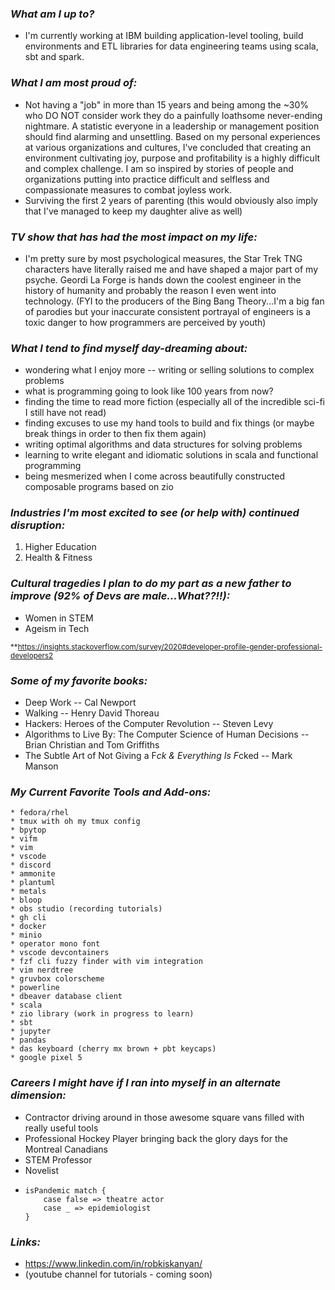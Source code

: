 ### *What am I up to?*
* I'm currently working at IBM building application-level tooling, build environments and ETL
  libraries for data engineering teams using scala, sbt and spark. 

### *What I am most proud of:*
* Not having a "job" in more than 15 years and being among the ~30% who DO NOT consider work they do
  a painfully loathsome never-ending nightmare. A statistic everyone in a leadership or management
  position should find alarming and unsettling. Based on my personal experiences at various
  organizations and cultures, I've concluded that creating an environment cultivating joy, purpose
  and profitability is a highly difficult and complex challenge. I am so inspired by stories of
  people and organizations putting into practice difficult and selfless and compassionate measures
  to combat joyless work.
* Surviving the first 2 years of parenting (this would obviously also imply that I've managed to
  keep my daughter alive as well)

### *TV show that has had the most impact on my life:*
* I'm pretty sure by most psychological measures, the Star Trek TNG characters have literally raised
  me and have shaped a major part of my psyche. Geordi La Forge is hands down the coolest engineer
  in the history of humanity and probably the reason I even went into technology. (FYI to the
  producers of the Bing Bang Theory...I'm a big fan of parodies but your inaccurate consistent portrayal of
  engineers is a toxic danger to how programmers are perceived by youth)

### *What I tend to find myself day-dreaming about:*
* wondering what I enjoy more -- writing or selling solutions to complex problems
* what is programming going to look like 100 years from now?
* finding the time to read more fiction (especially all of the incredible sci-fi I still have not read)
* finding excuses to use my hand tools to build and fix things (or maybe break things in order to then fix them again)
* writing optimal algorithms and data structures for solving problems
* learning to write elegant and idiomatic solutions in scala and functional programming
* being mesmerized when I come across beautifully constructed composable programs based on zio

### *Industries I'm most excited to see (or help with) continued disruption:*
1. Higher Education
2. Health & Fitness

### *Cultural tragedies I plan to do my part as a new father to improve (92% of Devs are male...What??!!):*
* Women in STEM
* Ageism in Tech

<sup>**</sub>https://insights.stackoverflow.com/survey/2020#developer-profile-gender-professional-developers2

### *Some of my favorite books:*
* Deep Work -- Cal Newport
* Walking -- Henry David Thoreau
* Hackers: Heroes of the Computer Revolution -- Steven Levy
* Algorithms to Live By: The Computer Science of Human Decisions -- Brian Christian and Tom Griffiths
* The Subtle Art of Not Giving a F*ck & Everything Is F*cked -- Mark Manson

### *My Current Favorite Tools and Add-ons:*
```
* fedora/rhel
* tmux with oh my tmux config
* bpytop
* vifm
* vim
* vscode
* discord
* ammonite
* plantuml
* metals
* bloop
* obs studio (recording tutorials)
* gh cli
* docker
* minio
* operator mono font
* vscode devcontainers
* fzf cli fuzzy finder with vim integration
* vim nerdtree
* gruvbox colorscheme
* powerline
* dbeaver database client
* scala
* zio library (work in progress to learn)
* sbt
* jupyter
* pandas
* das keyboard (cherry mx brown + pbt keycaps)
* google pixel 5
```

### *Careers I might have if I ran into myself in an alternate dimension:*
* Contractor driving around in those awesome square vans filled with really useful tools
* Professional Hockey Player bringing back the glory days for the Montreal Canadians
* STEM Professor
* Novelist
* ```
  isPandemic match {
      case false => theatre actor
      case _ => epidemiologist
  }
  ```

### *Links:*
* https://www.linkedin.com/in/robkiskanyan/
* (youtube channel for tutorials - coming soon)

<!--
**robbyki/robbyki** is a ✨ _special_ ✨ repository because its `README.md` (this file) appears on your GitHub profile.

Here are some ideas to get you started:

- 🔭 I’m currently working on ...
- 🌱 I’m currently learning ...
- 👯 I’m looking to collaborate on ...
- 🤔 I’m looking for help with ...
- 💬 Ask me about ...
- 📫 How to reach me: ...
- 😄 Pronouns: ...
- ⚡ Fun fact: ...
-->
